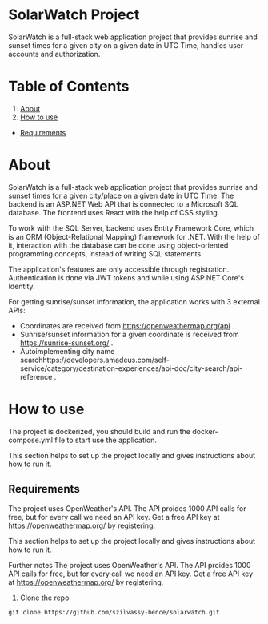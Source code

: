 # SolarWatch Project
SolarWatch is a full-stack web application project that provides sunrise and sunset times for a given city on a given date in UTC Time, handles user accounts and authorization.

# Table of Contents
1. [About](#about)
2. [How to use](#how-to-use)
  - [Requirements](##requirements)

# About
SolarWatch is a full-stack web application project that provides sunrise and sunset times for a given city/place on a given date in UTC Time. The backend is an ASP.NET Web API that is connected to a Microsoft SQL database. The frontend uses React with the help of CSS styling.

To work with the SQL Server, backend uses Entity Framework Core, which is an ORM (Object-Relational Mapping) framework for .NET. With the help of it, interaction with the database can be done using object-oriented programming concepts, instead of writing SQL statements.

The application's features are only accessible through registration. Authentication is done via JWT tokens and while using ASP.NET Core's Identity.

For getting sunrise/sunset information, the application works with 3 external APIs:
- Coordinates are received from https://openweathermap.org/api .
- Sunrise/sunset information for a given coordinate is received from https://sunrise-sunset.org/ .
- Autoimplementing city name searchhttps://developers.amadeus.com/self-service/category/destination-experiences/api-doc/city-search/api-reference .

# How to use
The project is dockerized, you should build and run the docker-compose.yml file to start use the application.

This section helps to set up the project locally and gives instructions about how to run it.

## Requirements
The project uses OpenWeather's API. The API proides 1000 API calls for free, but for every call we need an API key. Get a free API key at https://openweathermap.org/ by registering.

This section helps to set up the project locally and gives instructions about how to run it.

Further notes
The project uses OpenWeather's API. The API proides 1000 API calls for free, but for every call we need an API key. Get a free API key at https://openweathermap.org/ by registering.

1. Clone the repo

```
git clone https://github.com/szilvassy-bence/solarwatch.git
```
